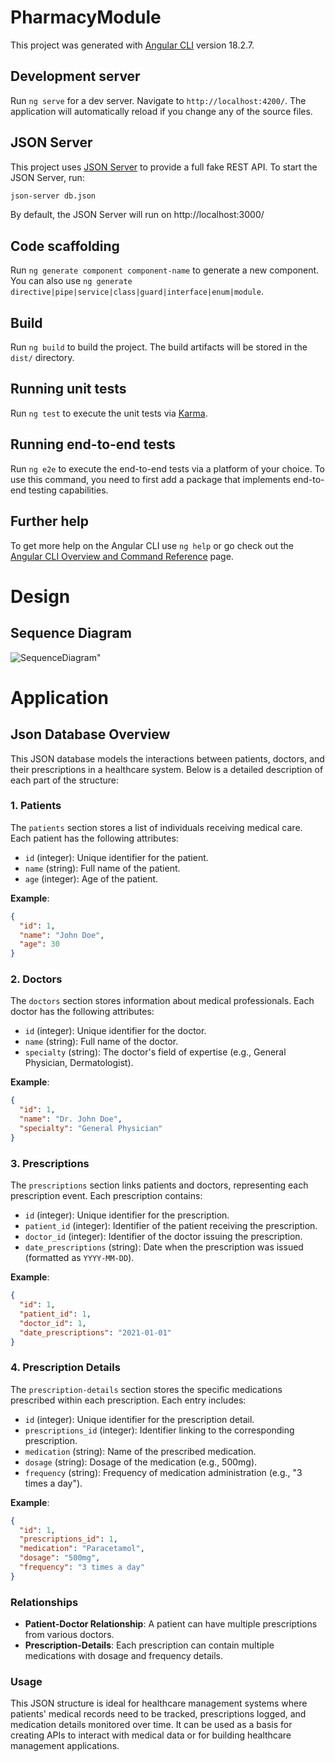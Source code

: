 # PharmacyModule

This project was generated with [Angular CLI](https://github.com/angular/angular-cli) version 18.2.7.

## Development server

Run `ng serve` for a dev server. Navigate to `http://localhost:4200/`. The application will automatically reload if you change any of the source files.

## JSON Server

This project uses [JSON Server](https://github.com/typicode/json-server) to provide a full fake REST API. To start the JSON Server, run:
```bash
json-server db.json
```
By default, the JSON Server will run on http://localhost:3000/

## Code scaffolding

Run `ng generate component component-name` to generate a new component. You can also use `ng generate directive|pipe|service|class|guard|interface|enum|module`.

## Build

Run `ng build` to build the project. The build artifacts will be stored in the `dist/` directory.

## Running unit tests

Run `ng test` to execute the unit tests via [Karma](https://karma-runner.github.io).

## Running end-to-end tests

Run `ng e2e` to execute the end-to-end tests via a platform of your choice. To use this command, you need to first add a package that implements end-to-end testing capabilities.

## Further help

To get more help on the Angular CLI use `ng help` or go check out the [Angular CLI Overview and Command Reference](https://angular.dev/tools/cli) page.


# Design

## Sequence Diagram 
![SequenceDiagram](https://github.com/user-attachments/assets/d17c61ec-bf60-4569-9ef3-da76b31878b3)"

# Application

## Json Database Overview
This JSON database models the interactions between patients, doctors, and their prescriptions in a healthcare system. Below is a detailed description of each part of the structure:

### 1. Patients

The `patients` section stores a list of individuals receiving medical care. Each patient has the following attributes:
- `id` (integer): Unique identifier for the patient.
- `name` (string): Full name of the patient.
- `age` (integer): Age of the patient.

**Example**:
```json
{
  "id": 1,
  "name": "John Doe",
  "age": 30
}
```

### 2. Doctors

The `doctors` section stores information about medical professionals. Each doctor has the following attributes:
- `id` (integer): Unique identifier for the doctor.
- `name` (string): Full name of the doctor.
- `specialty` (string): The doctor's field of expertise (e.g., General Physician, Dermatologist).

**Example**:
```json
{
  "id": 1,
  "name": "Dr. John Doe",
  "specialty": "General Physician"
}
```

### 3. Prescriptions

The `prescriptions` section links patients and doctors, representing each prescription event. Each prescription contains:
- `id` (integer): Unique identifier for the prescription.
- `patient_id` (integer): Identifier of the patient receiving the prescription.
- `doctor_id` (integer): Identifier of the doctor issuing the prescription.
- `date_prescriptions` (string): Date when the prescription was issued (formatted as `YYYY-MM-DD`).

**Example**:
```json
{
  "id": 1,
  "patient_id": 1,
  "doctor_id": 1,
  "date_prescriptions": "2021-01-01"
}
```

### 4. Prescription Details

The `prescription-details` section stores the specific medications prescribed within each prescription. Each entry includes:
- `id` (integer): Unique identifier for the prescription detail.
- `prescriptions_id` (integer): Identifier linking to the corresponding prescription.
- `medication` (string): Name of the prescribed medication.
- `dosage` (string): Dosage of the medication (e.g., 500mg).
- `frequency` (string): Frequency of medication administration (e.g., "3 times a day").

**Example**:
```json
{
  "id": 1,
  "prescriptions_id": 1,
  "medication": "Paracetamol",
  "dosage": "500mg",
  "frequency": "3 times a day"
}
```

### Relationships

- **Patient-Doctor Relationship**: A patient can have multiple prescriptions from various doctors.
- **Prescription-Details**: Each prescription can contain multiple medications with dosage and frequency details.

### Usage

This JSON structure is ideal for healthcare management systems where patients' medical records need to be tracked, prescriptions logged, and medication details monitored over time. It can be used as a basis for creating APIs to interact with medical data or for building healthcare management applications.

